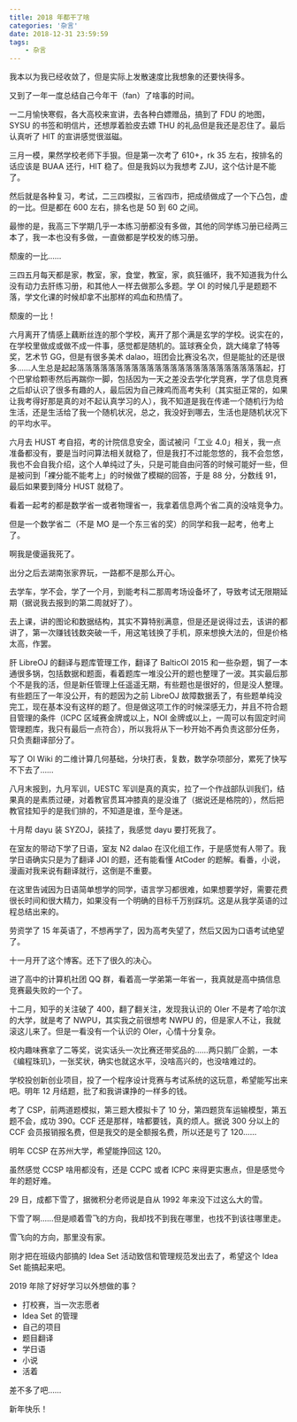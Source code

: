 ```yaml
---
title: 2018 年都干了啥
categories: '杂言'
date: 2018-12-31 23:59:59
tags:
	- 杂言
---
```


我本以为我已经收敛了，但是实际上发散速度比我想象的还要快得多。

<!-- more -->

又到了一年一度总结自己今年干（fan）了啥事的时间。

一二月愉快寒假，各大高校来宣讲，去各种白嫖赠品，搞到了 FDU 的地图，SYSU 的书签和明信片，还想厚着脸皮去嫖 THU 的礼品但是我还是忍住了。最后认真听了 HIT 的宣讲感觉很滋磁。

三月一模，果然学校老师下手狠。但是第一次考了 610+，rk 35 左右，按排名的话应该是 BUAA 还行，HIT 稳了。但是我妈以为我想考 ZJU，这个估计是不能了。

然后就是各种复习，考试，二三四模拟，三省四市，把成绩做成了一个下凸包，虚的一比。但是都在 600 左右，排名也是 50 到 60 之间。

最惨的是，我高三下学期几乎一本练习册都没有多做，其他的同学练习册已经两三本了，我一本也没有多做，一直做都是学校发的练习册。

颓废的一比……

三四五月每天都是家，教室，家，食堂，教室，家，疯狂循环，我不知道我为什么没有动力去肝练习册，和其他人一样去做那么多题。学 OI 的时候几乎是题题不落，学文化课的时候却拿不出那样的鸡血和热情了。

颓废的一比！

六月离开了情感上藕断丝连的那个学校，离开了那个满是玄学的学校。说实在的，在学校里做成或做不成一件事，感觉都是随机的。篮球赛全负，跳大绳拿了特等奖，艺术节 GG，但是有很多美术 dalao，班团会比赛没名次，但是能扯的还是很多……人生总是起起落落落落落落落落落落落落落落落落落落落落落落落落起，打个巴掌给颗枣然后再踹你一脚，包括因为一天之差没去学化学竞赛，学了信息竞赛之后却认识了很多有趣的人，最后因为自己辣鸡而高考失利（其实挺正常的，如果让我考得好那是真的对不起认真学习的人），我不知道是我在传递一个随机行为给生活，还是生活给了我一个随机状况，总之，我没好到哪去，生活也是随机状况下的平均水平。

六月去 HUST 考自招，考的计院信息安全，面试被问「工业 4.0」相关，我一点准备都没有，要是当时问算法相关就稳了，但是我打不过能忽悠的，我不会忽悠，我也不会自我介绍，这个人单纯过了头，只是可能自由问答的时候可能好一些，但是被问到「裸分能不能考上」的时候做了模糊的回答，于是 88 分，分数线 91，最后如果要到降分 HUST 就稳了。

看着一起考的都是数学省一或者物理省一，我拿着信息两个省二真的没啥竞争力。

但是一个数学省二（不是 MO 是一个东三省的奖）的同学和我一起考，他考上了。

啊我是傻逼我死了。

出分之后去湖南张家界玩，一路都不是那么开心。

去学车，学不会，学了一个月，到能考科二那周考场设备坏了，导致考试无限期延期（据说我去报到的第二周就好了）。

去上课，讲的图论和数据结构，其实不算特别满意，但是还是说得过去，该讲的都讲了，第一次赚钱钱数突破一千，用这笔钱换了手机，原来想换大法的，但是价格太高，作罢。

肝 LibreOJ 的翻译与题库管理工作，翻译了 BalticOI 2015 和一些杂题，锔了一本通很多锅，包括数据和题面，看着题库一堆没公开的题也整理了一波。其实最后那个不是我的活，但是新任管理上任遥遥无期，有些题也是很好的，但是没人整理。有些题压了一年没公开，有的题因为之前 LibreOJ 故障数据丢了，有些题单纯没完工，现在基本没有这样的题了。但是做这项工作的时候深感无力，并且不符合题目管理的条件（ICPC 区域赛金牌或以上，NOI 金牌或以上，一周可以有固定时间管理题库，我只有最后一点符合），所以我将从下一秒开始不再负责这部分任务，只负责翻译部分了。

写了 OI Wiki 的二维计算几何基础，分块打表，复数，数学杂项部分，累死了快写不下去了……

八月末报到，九月军训，UESTC 军训是真的真实，拉了一个作战部队训我们，结果真的是素质过硬，对着教官贯耳冲膝真的是没谁了（据说还是格院的），然后把教官挂知乎的是我们排的，不知道是谁，至今是迷。

十月帮 dayu 装 SYZOJ，装挂了，我感觉 dayu 要打死我了。

在室友的带动下学了日语，室友 N2 dalao 在汉化组工作，于是感觉有人带了。我学日语确实只是为了翻译 JOI 的题，还有能看懂 AtCoder 的题解。看番，小说，漫画对我来说有翻译就行，这倒是不重要。

在这里告诫因为日语简单想学的同学，语言学习都很难，如果想要学好，需要花费很长时间和很大精力，如果没有一个明确的目标千万别踩坑。这是从我学英语的过程总结出来的。

劳资学了 15 年英语了，不想再学了，因为高考失望了，然后又因为口语考试绝望了。

十一月开了这个博客。还下了很久的决心。

进了高中的计算机社团 QQ 群，看着高一学弟第一年省一，我真就是高中搞信息竞赛最失败的一个了。

十二月，知乎的关注破了 400，翻了翻关注，发现我认识的 OIer 不是考了哈尔滨的大学，就是考了 NWPU，其实我之前很想考 NWPU 的，但是家人不让，我就滚这儿来了。但是一看没有一个认识的 OIer，心情十分复杂。

校内趣味赛拿了二等奖，说实话头一次比赛还带奖品的……两只鹅厂企鹅，一本《编程珠玑》，一张奖状，确实也就这水平，没啥高兴的，也没啥难过的。

学校投创新创业项目，投了一个程序设计竞赛与考试系统的这玩意，希望能写出来吧。明年 12 月结题，批了和我讲课挣的一样多的钱。

考了 CSP，前两道题模拟，第三题大模拟卡了 10 分，第四题货车运输模型，第五题不会，成功 390。CCF 还是那样，啥都要钱，真的烦人。据说 300 分以上的 CCF 会员报销报名费，但是我交的是全额报名费，所以还是亏了 120……

明年 CCSP 在苏州大学，希望能挣回这 120。

虽然感觉 CCSP 啥用都没有，还是 CCPC 或者 ICPC 来得更实惠点，但是感觉今年的题好难。

29 日，成都下雪了，据微积分老师说是自从 1992 年来没下过这么大的雪。

下雪了啊……但是顺着雪飞的方向，我却找不到我在哪里，也找不到该往哪里走。

雪飞向的方向，那里没有家。

刚才把在班级内部搞的 Idea Set 活动致信和管理规范发出去了，希望这个 Idea Set 能搞起来吧。

2019 年除了好好学习以外想做的事？

- 打校赛，当一次志愿者
- Idea Set 的管理
- 自己的项目
- 题目翻译
- 学日语
- 小说
- 活着

差不多了吧……

新年快乐！
